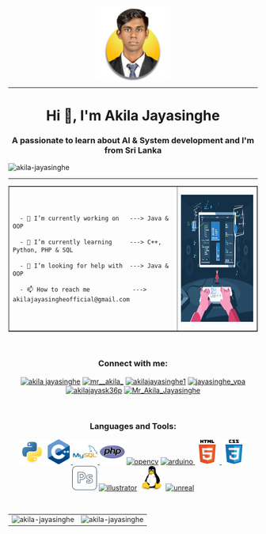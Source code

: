 <p align="center">
<img align="center" src="https://github.com/Akila-Jayasinghe/Akila-Jayasinghe/blob/main/PP-png.png" alt="akila jayasinghe" height="150" width="150" />
</p>

---

<h1 align="center">Hi 👋, I'm Akila Jayasinghe</h1>
<h3 align="center">A passionate to learn about AI & System development 
  and I'm from Sri Lanka</h3>

<p align="left"> <img src="https://komarev.com/ghpvc/?username=akila-jayasinghe&label=Profile%20views&color=0e75b6&style=flat" alt="akila-jayasinghe" /> </p>

<hr>

<table border="1">
  <tr>
    <td>
      
      - 🔭 I’m currently working on   ---> Java & OOP
      
      - 🌱 I’m currently learning     ---> C++, Python, PHP & SQL
      
      - 🤝 I’m looking for help with  ---> Java & OOP
      
      - 📫 How to reach me            ---> akilajayasingheofficial@gmail.com
</td>
    <td>
<p>
<img align="center" src="https://github.com/Akila-Jayasinghe/Akila-Jayasinghe/blob/main/developer.webp" alt="akila jayasinghe" height="257" width="457" />
</p>
</tr> 
</table>
</br>

<h3 align="center">Connect with me:</h3>
<p align="center">
<a href="https://fb.com/akila jayasinghe" target="blank"><img align="center" src="https://raw.githubusercontent.com/rahuldkjain/github-profile-readme-generator/master/src/images/icons/Social/facebook.svg" alt="akila jayasinghe" height="50" width="50" /></a>
<a href="https://instagram.com/mr__akila_" target="blank"><img align="center" src="https://raw.githubusercontent.com/rahuldkjain/github-profile-readme-generator/master/src/images/icons/Social/instagram.svg" alt="mr__akila_" height="50" width="50" /></a>
<a href="https://www.hackerrank.com/akilajayasinghe1" target="blank"><img align="center" src="https://raw.githubusercontent.com/rahuldkjain/github-profile-readme-generator/master/src/images/icons/Social/hackerrank.svg" alt="akilajayasinghe1" height="50" width="50" /></a>
<a href="https://twitter.com/jayasinghe_vpa" target="blank"><img align="center" src="https://raw.githubusercontent.com/rahuldkjain/github-profile-readme-generator/master/src/images/icons/Social/twitter.svg" alt="jayasinghe_vpa" height="50" width="50" /></a>
<a href="https://auth.geeksforgeeks.org/user/akilajayask36p" target="blank"><img align="center" src="https://raw.githubusercontent.com/rahuldkjain/github-profile-readme-generator/master/src/images/icons/Social/geeks-for-geeks.svg" alt="akilajayask36p" height="50" width="50" /></a>
<a href="https://discord.gg/Mr_Akila_Jayasinghe" target="blank"><img align="center" src="https://raw.githubusercontent.com/rahuldkjain/github-profile-readme-generator/master/src/images/icons/Social/discord.svg" alt="Mr_Akila_Jayasinghe" height="50" width="50" /></a>
</p>
</br>
<h3 align="center">Languages and Tools:</h3>
<p align="center">
<a href="https://www.python.org" target="_blank" rel="noreferrer"> <img src="https://raw.githubusercontent.com/devicons/devicon/master/icons/python/python-original.svg" alt="python" width="50" height="50"/></a> 
<a href="https://www.w3schools.com/cpp/" target="_blank" rel="noreferrer"> <img src="https://raw.githubusercontent.com/devicons/devicon/master/icons/cplusplus/cplusplus-original.svg" alt="cplusplus" width="50" height="50"/> </a>
<a href="https://www.mysql.com/" target="_blank" rel="noreferrer"> <img src="https://raw.githubusercontent.com/devicons/devicon/master/icons/mysql/mysql-original-wordmark.svg" alt="mysql" width="50" height="50"/> </a>
<a href="https://www.php.net" target="_blank" rel="noreferrer"> <img src="https://raw.githubusercontent.com/devicons/devicon/master/icons/php/php-original.svg" alt="php" width="50" height="50"/></a>
<a href="https://opencv.org/" target="_blank" rel="noreferrer"> <img src="https://www.vectorlogo.zone/logos/opencv/opencv-icon.svg" alt="opencv" width="50" height="50"/></a>
<a href="https://www.arduino.cc/" target="_blank" rel="noreferrer"> <img src="https://cdn.worldvectorlogo.com/logos/arduino-1.svg" alt="arduino" width="50" height="50"/> </a>
<a href="https://www.w3.org/html/" target="_blank" rel="noreferrer"> <img src="https://raw.githubusercontent.com/devicons/devicon/master/icons/html5/html5-original-wordmark.svg" alt="html5" width="50" height="50"/> </a>
<a href="https://www.w3schools.com/css/" target="_blank" rel="noreferrer"> <img src="https://raw.githubusercontent.com/devicons/devicon/master/icons/css3/css3-original-wordmark.svg" alt="css3" width="50" height="50"/> </a>
<a href="https://www.photoshop.com/en" target="_blank" rel="noreferrer"> <img src="https://raw.githubusercontent.com/devicons/devicon/master/icons/photoshop/photoshop-line.svg" alt="photoshop" width="50" height="50"/></a>
<a href="https://www.adobe.com/in/products/illustrator.html" target="_blank" rel="noreferrer"> <img src="https://www.vectorlogo.zone/logos/adobe_illustrator/adobe_illustrator-icon.svg" alt="illustrator" width="50" height="50"/></a>
<a href="https://www.linux.org/" target="_blank" rel="noreferrer"> <img src="https://raw.githubusercontent.com/devicons/devicon/master/icons/linux/linux-original.svg" alt="linux" width="50" height="50"/></a>
<a href="https://unrealengine.com/" target="_blank" rel="noreferrer"> <img src="https://raw.githubusercontent.com/kenangundogan/fontisto/036b7eca71aab1bef8e6a0518f7329f13ed62f6b/icons/svg/brand/unreal-engine.svg" alt="unreal" width="50" height="50"/> </a>
     <p>  </p>
  </br>
</p>

<table align="center" border="0">
  <tr>
    <td width="50%">
      <img align="right" src="https://github-readme-stats.vercel.app/api/top-langs?username=akila-jayasinghe&show_icons=true&locale=en&layout=compact" alt="akila-jayasinghe" />
</td>
    <td width="50%">
      <img align="left" src="https://github-readme-stats.vercel.app/api?username=akila-jayasinghe&show_icons=true&locale=en" alt="akila-jayasinghe" /></p>
</tr> 
</table>

